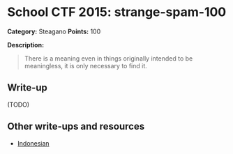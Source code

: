 # School CTF 2015: strange-spam-100

**Category:** Steagano
**Points:** 100

**Description:**

> There is a meaning even in things originally intended to be meaningless, it is only necessary to find it.

## Write-up

(TODO)

## Other write-ups and resources

* [Indonesian](http://www.hasnydes.us/2015/05/schoolctf-strange-spam-100pts/) 
